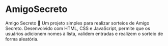 # AmigoSecreto
Amigo Secreto 🎁 Um projeto simples para realizar sorteios de Amigo Secreto. Desenvolvido com HTML, CSS e JavaScript, permite que os usuários adicionem nomes à lista, validem entradas e realizem o sorteio de forma aleatória.
